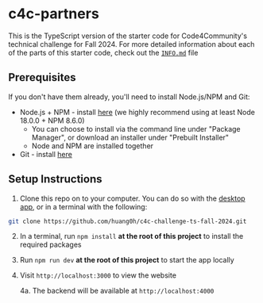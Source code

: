 # c4c-partners

This is the TypeScript version of the starter code for Code4Community's technical challenge for Fall 2024.
For more detailed information about each of the parts of this starter code, check out the [`INFO.md`](INFO.md) file

## Prerequisites

If you don't have them already, you'll need to install Node.js/NPM and Git:

-   Node.js + NPM - install [here](https://nodejs.org/en/download/package-manager) (we highly recommend using at least Node 18.0.0 + NPM 8.6.0)
    -   You can choose to install via the command line under "Package Manager", or download an installer under "Prebuilt Installer"
    -   Node and NPM are installed together
-   Git - install [here](https://git-scm.com/downloads)

## Setup Instructions

1. Clone this repo on to your computer. You can do so with the [desktop app](https://desktop.github.com/), or in a terminal with the following:

```sh
git clone https://github.com/huang0h/c4c-challenge-ts-fall-2024.git
```

2. In a terminal, run `npm install` **at the root of this project** to install the required packages
3. Run `npm run dev` **at the root of this project** to start the app locally
4. Visit `http://localhost:3000` to view the website

    4a. The backend will be available at `http://localhost:4000`
